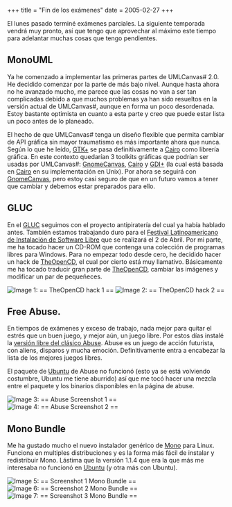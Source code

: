 +++
title = "Fin de los exámenes"
date = 2005-02-27
+++

El lunes pasado terminé exámenes parciales. La siguiente temporada vendrá muy pronto, así que tengo que aprovechar al máximo este tiempo para adelantar muchas cosas que tengo pendientes.

## MonoUML

Ya he comenzado a implementar las primeras partes de UMLCanvas# 2.0. He decidido comenzar por la parte de más bajo nivel. Aunque hasta ahora no he avanzado mucho, me parece que las cosas no van a ser tan complicadas debido a que muchos problemas ya han sido resueltos en la versión actual de UMLCanvas#, aunque en forma un poco desordenada. Estoy bastante optimista en cuanto a esta parte y creo que puede estar lista un poco antes de lo planeado.

El hecho de que UMLCanvas# tenga un diseño flexible que permita cambiar de API gráfica sin mayor traumatismo es más importante ahora que nunca. Según lo que he leído, [GTK+](http://www.gtk.org/) se pasa definitivamente a [Cairo](http://www.cairographics.org/) como librería gráfica. En este contexto quedarían 3 toolkits gráficas que podrían ser usadas por UMLCanvas#: [GnomeCanvas](http://developer.gnome.org/doc/API/2.0/libgnomecanvas/GnomeCanvas.html), [Cairo](http://www.cairographics.org/) y [GDI+](http://www.mono-project.com/contributing/drawing.html) (la cual está basada en [Cairo](http://www.cairographics.org/) en su implementación en Unix). Por ahora se seguirá con [GnomeCanvas](http://developer.gnome.org/doc/API/2.0/libgnomecanvas/GnomeCanvas.html), pero estoy casi seguro de que en un futuro vamos a tener que cambiar y debemos estar preparados para ello.

## GLUC

En el [GLUC](http://gluc.unicauca.edu.co/) seguimos con el proyecto antipiratería del cual ya había hablado antes. También estamos trabajando duro para el [Festival Latinoamericano de Instalación de Software Libre](http://ingenieria.ean.edu.co/%7Eazul/svnwiki.cgi/colibri/fisl/default) que se realizará el 2 de Abril. Por mi parte, me ha tocado hacer un CD-ROM que contenga una colección de programas libres para Windows. Para no empezar todo desde cero, he decidido hacer un hack de [TheOpenCD](http://www.theopencd.org/), el cual por cierto está muy llamativo. Básicamente me ha tocado traducir gran parte de [TheOpenCD](http://www.theopencd.org/), cambiar las imágenes y modificar un par de pequeñeces.

![Image 1: == TheOpenCD hack 1 ==](/images/fin-de-los-examenes/theopencd1.png)
![Image 2: == TheOpenCD hack 2 ==](/images/fin-de-los-examenes/theopencd2.png)

## Free Abuse.

En tiempos de exámenes y exceso de trabajo, nada mejor para quitar el estrés que un buen juego, y mejor aún, un juego libre. Por estos días instalé la [versión libre del clásico Abuse](http://www.labyrinth.net.au/%7Etrandor/abuse/). Abuse es un juego de acción futurista, con aliens, disparos y mucha emoción. Definitivamente entra a encabezar la lista de los mejores juegos libres.

El paquete de [Ubuntu](http://www.ubuntu.org/) de Abuse no funcionó (esto ya se está volviendo costumbre, Ubuntu me tiene aburrido) así que me tocó hacer una mezcla entre el paquete y los binarios disponibles en la página de abuse.

![Image 3: == Abuse Screenshot 1 ==](/images/fin-de-los-examenes/abuse1.jpg)
![Image 4: == Abuse Screenshot 2 ==](/images/fin-de-los-examenes/abuse2.jpg)

## Mono Bundle

Me ha gustado mucho el nuevo instalador genérico de [Mono](http://www.go-mono.org/) para Linux. Funciona en multiples distribuciones y es la forma más fácil de instalar y redistribuir Mono. Lástima que la versión 1.1.4 que era la que más me interesaba no funcionó en [Ubuntu](http://www.ubuntu.org/) (y otra más con Ubuntu).

![Image 5: == Screenshot 1 Mono Bundle ==](/images/fin-de-los-examenes/mono-installer.png)
![Image 6: == Screenshot 2 Mono Bundle ==](/images/fin-de-los-examenes/mono-installer2.png)
![Image 7: == Screenshot 3 Mono Bundle ==](/images/fin-de-los-examenes/mono-installer3.png)
